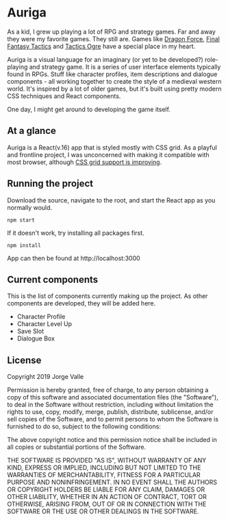 # Auriga

As a kid, I grew up playing a lot of RPG and strategy games. Far and away they were my favorite games. They still are. Games like [Dragon Force](https://en.wikipedia.org/wiki/Dragon_Force), [Final Fantasy Tactics](https://en.wikipedia.org/wiki/Final_Fantasy_Tactics) and [Tactics Ogre](https://en.wikipedia.org/wiki/Tactics_Ogre:_Let_Us_Cling_Together) have a special place in my heart.

Auriga is a visual language for an imaginary (or yet to be developed?) role-playing and strategy game. It is a series of user interface elements typically found in RPGs. Stuff like character profiles, item descriptions and dialogue components - all working together to create the style of a medieval western world. It's inspired by a lot of older games, but it's built using pretty modern CSS techniques and React components.

One day, I might get around to developing the game itself.

## At a glance

Auriga is a React(v.16) app that is styled mostly with CSS grid. As a playful and frontline project, I was unconcerned with making it compatible with most browser, although [CSS grid support is improving](https://caniuse.com/#feat=css-grid).

## Running the project

Download the source, navigate to the root, and start the React app as you normally would.

`
npm start
`

If it doesn't work, try installing all packages first.

`
npm install
`

App can then be found at http://localhost:3000

## Current components

This is the list of components currently making up the project. As other components are developed, they will be added here.

* Character Profile
* Character Level Up
* Save Slot
* Dialogue Box

## License

Copyright 2019 Jorge Valle

Permission is hereby granted, free of charge, to any person obtaining a copy of this software and associated documentation files (the "Software"), to deal in the Software without restriction, including without limitation the rights to use, copy, modify, merge, publish, distribute, sublicense, and/or sell copies of the Software, and to permit persons to whom the Software is furnished to do so, subject to the following conditions:

The above copyright notice and this permission notice shall be included in all copies or substantial portions of the Software.

THE SOFTWARE IS PROVIDED "AS IS", WITHOUT WARRANTY OF ANY KIND, EXPRESS OR IMPLIED, INCLUDING BUT NOT LIMITED TO THE WARRANTIES OF MERCHANTABILITY, FITNESS FOR A PARTICULAR PURPOSE AND NONINFRINGEMENT. IN NO EVENT SHALL THE AUTHORS OR COPYRIGHT HOLDERS BE LIABLE FOR ANY CLAIM, DAMAGES OR OTHER LIABILITY, WHETHER IN AN ACTION OF CONTRACT, TORT OR OTHERWISE, ARISING FROM, OUT OF OR IN CONNECTION WITH THE SOFTWARE OR THE USE OR OTHER DEALINGS IN THE SOFTWARE.